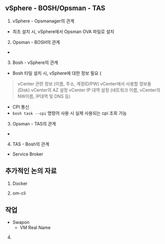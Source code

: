 ## vSphere - BOSH/Opsman - TAS
1. vSphere - Opsmanager의 관계
- 최초 설치 시, vSphere에서 Opsman OVA 파일로 설치

2. Opsman - BOSH의 관계
- 

3. Bosh - vSphere의 관계
- Bosh 타일 설치 시, vSphere에 대한 정보 필요 (
> vCenter 관련 정보 (이름, 주소, 계정ID/PW)
vCenter에서 사용할 정보들 (Disk)
> vCenter의 AZ 설정
> vCenter IP 대역 설정 (네트워크 이름, vCenter의 NW이름, IP대역 및 DNS 등)
> 

- CPI 통신
- `bosh task --cpi` 명령어 사용 시 실제 사용되는 cpi 조회 가능



3. Opsman - TAS의 관계
- 

4. TAS - Bosh의 관계
- Service Broker






## 추가적인 논의 자료
1. Docker




2. om-cli

## 작업 
- Swapon
  - VM Real Name
4. 
